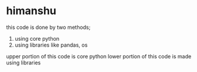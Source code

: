 # himanshu
this code is done by two methods;

1) using core python
2) using libraries like pandas, os

upper portion of this code is core python 
lower portion of this code  is made using libraries

